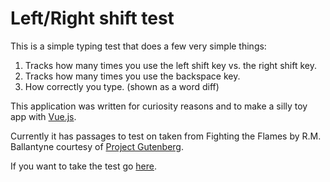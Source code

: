 # Left/Right shift test

This is a simple typing test that does a few very simple things:

1. Tracks how many times you use the left shift key vs. the right shift key.
1. Tracks how many times you use the backspace key.
1. How correctly you type. (shown as a word diff)

This application was written for curiosity reasons and to make a silly toy app with [Vue.js](https://vuejs.org/).

Currently it has passages to test on taken from Fighting the Flames by R.M. Ballantyne courtesy of [Project Gutenberg](https://www.gutenberg.org/).

If you want to take the test go [here](https://kschow.github.io/left-right-shift-test/).
